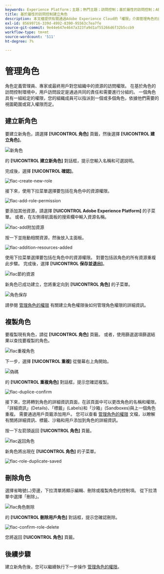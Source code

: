 ```yaml
---
keywords: Experience Platform；主題；熱門主題；訪問控制；基於屬性的訪問控制；ABAC
title: 基於屬性的訪問控制建立角色
description: 本文檔提供有關通過Adobe Experience Cloud的「權限」介面管理角色的資訊
exl-id: 85699716-339d-4992-8390-95563c7ea7fe
source-git-commit: 9e44e647e4647a323fa9d1af55266d6f32b5ccb9
workflow-type: tm+mt
source-wordcount: '511'
ht-degree: 7%

---
```


# 管理角色

角色定義管理員、專家或最終用戶對您組織中的資源的訪問權限。 在基於角色的訪問控制環境中，用戶訪問設定是通過共同的責任和需要進行分組的。 一個角色具有一組給定的權限，您的組織成員可以指派到一個或多個角色，依據他們需要的視圖範圍或寫入權限而定。

## 建立新角色

要建立新角色，請選擇 **[!UICONTROL 角色]** 頁籤，然後選擇 **[!UICONTROL 建立角色]**。

![新角色](../../images/flac-ui/flac-new-role.png)

的 **[!UICONTROL 建立新角色]** 對話框，提示您輸入名稱和可選說明。

完成後，選擇 **[!UICONTROL 確認]**。

![flac-create-new-role](../../images/flac-ui/flac-create-new-role.png)

接下來，使用下拉菜單選擇要包括在角色中的資源權限。

![flac-add-role-permission](../../images/flac-ui/flac-add-role-permission.png)

要添加其他資源，請選擇 **[!UICONTROL Adobe Experience Platform]** 的子菜單。 或者，在左側導航面板的搜索欄中輸入資源名稱。

![flac-add附加資源](../../images/flac-ui/flac-add-additional-resources.png)

按一下並拖動相關資源，然後放入主面板。

![flac-addition-resources-added](../../images/flac-ui/flac-additional-resources-added.png)

使用下拉菜單選擇要包括在角色中的資源權限。 對要包括該角色的所有資源重複此步驟。 完成後，選擇 **[!UICONTROL 保存並退出]**。

![flac節約資源](../../images/flac-ui/flac-save-resources.png)

新角色已成功建立，您將重定向到 **[!UICONTROL 角色]** 的子菜單。

![角色保存](../../images/flac-ui/flac-role-saved.png)

請參閱 [管理角色的權限](#manage-permissions-for-a-role) 有關建立角色權限後如何管理角色權限的詳細資訊。

## 複製角色

要複製現有角色，請從 **[!UICONTROL 角色]** 頁籤。 或者，使用篩選選項篩選結果以查找要複製的角色。

![flac重複角色](../../images/flac-ui/flac-duplicate-role.png)

下一步，選擇 **[!UICONTROL 重複]** 從螢幕右上角開始。

![偽碼](../../images/flac-ui/flac-duplicate.png)

的 **[!UICONTROL 重複角色]** 對話框，提示您確認複製。

![flac-duplice-confirm](../../images/flac-ui/flac-duplicate-confirm.png)

接下來，您將轉到角色的詳細資訊頁面，在該頁面中可以更改角色的名稱和權限。 「詳細資訊」(Details)、「標籤」(Labels)和「沙箱」(Sandboxes)與上一個角色重複。 需要通過用戶頁籤添加用戶。 您可以查看 [管理角色的權限](permissions.md) 文檔，以瞭解有關將詳細資訊、標籤、沙箱和用戶添加到角色的詳細資訊。

按一下左箭頭返回 **[!UICONTROL 角色]** 頁籤。

![flac返回角色](../../images/flac-ui/flac-return-to-roles.png)

新角色將出現在 **[!UICONTROL 角色]** 的子菜單。

![flac-role-duplicate-saved](../../images/flac-ui/flac-role-duplicate-saved.png)

## 刪除角色

選擇省略號(`…`)旁邊，下拉清單將顯示編輯、刪除或複製角色的控制項。 從下拉清單中選擇「刪除」。

![flac角色刪除](../../images/flac-ui/flac-role-delete.png)

的 **[!UICONTROL 刪除用戶角色]** 對話框，提示您確認刪除。

![flac-confirm-role-delete](../../images/flac-ui/flac-confirm-role-delete.png)

您將返回 **[!UICONTROL 角色]** 頁籤。

## 後續步驟

建立新角色後，您可以繼續執行下一步操作 [管理角色的權限](permissions.md)。
